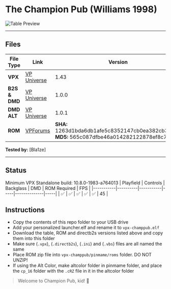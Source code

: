 # The Champion Pub (Williams 1998) 

![Table Preview](https://github.com/Bla1ze/vpx-images/blob/main/vpx-champpub.png)

---

## Files
| File Type | Link | Version | Author | 
|-----------|--------|----------|--------------|
| **VPX** | [VP Universe](https://vpuniverse.com/files/file/10267-the-champion-pub-williams-1998/) | 1.43 | [Mikcab](https://vpuniverse.com/profile/16013-mikcab/) |
| **B2S & DMD** | [VP Universe](https://vpuniverse.com/files/file/13543-the-champion-pub-bally-1998-b2s-with-full-dmd/) | 1.0.0 | [Hauntfreaks](https://vpuniverse.com/profile/5216-hauntfreaks/) |
| **DMD ALT** | [VP Universe](https://vpuniverse.com/files/file/13968-champion-pub-bally-1998-dmd-64-colors-serum-remaster/) | 1.0.1 | [dtatane](https://vpuniverse.com/profile/30013-dtatane/) |
| **ROM** | [VPForums](https://www.vpforums.org/index.php?app=downloads&showfile=1263) | **SHA:** 1263d1bda6db1afe5c8352147cb0ea382cb3778b <br />**MD5:** 565c087dfbe46a014282122878ef8c7a | |

**Tested by:** [Bla1ze]

---

## Status 

Minimum VPX Standalone build: 10.8.0-1983-a764013
| Playfield | Controls | Backglass | DMD | ROM Required | FPS | 
|-----------|----------|-----------|-----|--------------|-----|
| :white_check_mark: | :white_check_mark: | :white_check_mark: | :white_check_mark: | :white_check_mark: | 45 |

## Instructions

- Copy the contents of this repo folder to your USB drive
- Add your personalized launcher.elf and rename it to `vpx-champpub.elf`
- Download the table, ROM and directb2s versions listed above and copy them into this folder
- Make sure (`.vpx`), (`.directb2s`), (`.ini`) and (`.vbs`) files are all named the same
- Place ROM zip file into `vpx-champpub/pinmame/roms` folder. DO NOT UNZIP!
- If using the Alt Color, make altcolor folder in pinmame folder, and place the `cp_16` folder with the `.cRZ` file in it in the altcolor folder
> Welcome to Champion Pub, kid! 🥊
